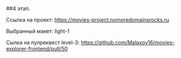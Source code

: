 ##4 этап. 

Ссылка на проект: https://movies-project.nomoredomainsrocks.ru


Выбранный макет: light-1

Сылка на пулреквест level-3: https://github.com/Malaxov16/movies-explorer-frontend/pull/50
